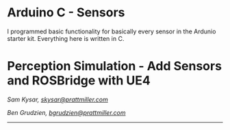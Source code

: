 # Arduino C - Sensors
I programmed basic functionality for basically every sensor in the Ardunio starter kit. Everything here is written in C.

# Perception Simulation - Add Sensors and ROSBridge with UE4
*Sam Kysar, skysar@prattmiller.com*

*Ben Grudzien, bgrudzien@prattmiller.com*

---


